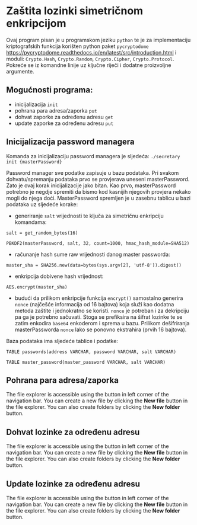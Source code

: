 # Zaštita lozinki simetričnom enkripcijom

Ovaj program pisan je u programskom jeziku ```python``` te je za implementaciju kriptografskih funkcija korišten python paket ```pycryptodome``` https://pycryptodome.readthedocs.io/en/latest/src/introduction.html i moduli: ```Crypto.Hash```, ```Crypto.Random```, ```Crypto.Cipher```, ```Crypto.Protocol```. Pokreće se iz komandne linije uz ključne riječi i dodatne proizvoljne argumente.

## Mogućnosti programa:
- inicijalizacija ```init```
- pohrana para adresa/zaporka ```put```
- dohvat zaporke za određenu adresu ```get```
- update zaporke za određenu adresu ```put```

## Inicijalizacija password managera

Komanda za inicijalizaciju password managera je sljedeća: ```./secretary init {masterPassword}```

Password manager sve podatke zapisuje u bazu podataka. Pri svakom dohvatu/spremanju podataka prvo se provjerava uneseni masterPassword. Zato je ovaj korak inicijalizacije jako bitan. Kao prvo, masterPassword potrebno je negdje spremiti da bismo kod kasnijih njegovih provjera nekako mogli do njega doći. MasterPassword spremljen je u zasebnu tablicu u bazi podataka uz sljedeće korake:

- generiranje ```salt``` vrijednosti te ključa za simetričnu enkripciju komandama:

```salt = get_random_bytes(16)```

```PBKDF2(masterPassword, salt, 32, count=1000, hmac_hash_module=SHA512)```

- računanje hash sume raw vrijednosti danog master passworda:

```master_sha = SHA256.new(data=bytes(sys.argv[2], 'utf-8')).digest()```

- enkripcija dobivene hash vrijednost:

```AES.encrypt(master_sha)```

- budući da prilikom enkripcije funkcija ```encrypt()``` samostalno generira ```nonce``` (najčešće informacija od 16 bajtova) koja služi kao dodatna metoda zaštite i jednokratno se koristi. ```nonce``` je potreban i za dekripciju pa ga je potrebno sačuvati. Stoga se prefiksira na šifrat lozinke te se zatim enkodira ```base64``` enkoderom i sprema u bazu. Prilikom dešifriranja masterPassworda ```nonce``` lako se ponovno ekstrahira (prvih 16 bajtova).


Baza podataka ima sljedeće tablice i podatke:

```TABLE passwords(address VARCHAR, password VARCHAR, salt VARCHAR)```

```TABLE master_password(master_password VARCHAR, salt VARCHAR)```

## Pohrana para adresa/zaporka

The file explorer is accessible using the button in left corner of the navigation bar. You can create a new file by clicking the **New file** button in the file explorer. You can also create folders by clicking the **New folder** button.

## Dohvat lozinke za određenu adresu

The file explorer is accessible using the button in left corner of the navigation bar. You can create a new file by clicking the **New file** button in the file explorer. You can also create folders by clicking the **New folder** button.

## Update lozinke za određenu adresu

The file explorer is accessible using the button in left corner of the navigation bar. You can create a new file by clicking the **New file** button in the file explorer. You can also create folders by clicking the **New folder** button.
